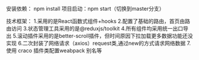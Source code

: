 安装依赖： npm install 
项目启动：npm start（切换到master分支）


技术框架：
1.采用的是React函数式组件+hooks
2.配置了基础的路由，首页由路由访问
3.状态管理工具采用的是@reduxjs/toolkit
4.所有组件均采用统一出口导出
5.滚动插件采用的是better-scroll插件，但时间原因下拉加载更多数据功能还没实现
6.二次封装了网络请求（axios）request类,通过new的方式请求网络数据
7.使用 craco 插件类配置weabpack 别名等
